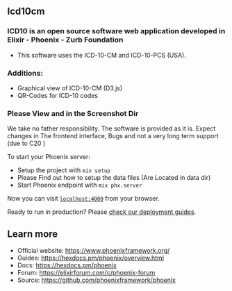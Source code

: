 ## Icd10cm

### ICD10 is an open source software web application developed in Elixir - Phoenix - Zurb Foundation

* This software uses the ICD-10-CM  and ICD-10-PCS (USA).

### Additions:
 * Graphical view of ICD-10-CM (D3.js)  
 * QR-Codes for ICD-10 codes
 
### Please View and  in the Screenshot Dir 

We take no father responsibility. The software is provided as it is. Expect changes in The frontend interface, Bugs and  not a very long term support (due to C20 )


To start your Phoenix server:

  * Setup the project with `mix setup`
  * Please Find out how to setup the data files (Are Located in data dir)
  * Start Phoenix endpoint with `mix phx.server`

Now you can visit [`localhost:4000`](http://localhost:4000) from your browser.

Ready to run in production? Please [check our deployment guides](https://hexdocs.pm/phoenix/deploymenthtml).

## Learn more

  * Official website: https://www.phoenixframework.org/
  * Guides: https://hexdocs.pm/phoenix/overview.html
  * Docs: https://hexdocs.pm/phoenix
  * Forum: https://elixirforum.com/c/phoenix-forum
  * Source: https://github.com/phoenixframework/phoenix
  
